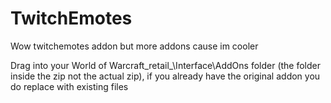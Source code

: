 # TwitchEmotes
Wow twitchemotes addon but more addons cause im cooler




Drag into your World of Warcraft\_retail_\Interface\AddOns folder (the folder inside the zip not the actual zip), if you already have the original addon you do replace with existing files
